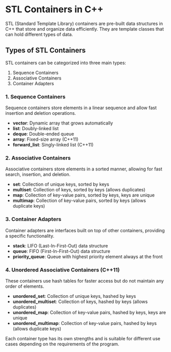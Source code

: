 
# STL Containers in C++

STL (Standard Template Library) containers are pre-built data structures in C++ that store and organize data efficiently. They are template classes that can hold different types of data.

## Types of STL Containers

STL containers can be categorized into three main types:

1. Sequence Containers
2. Associative Containers
3. Container Adapters

### 1. Sequence Containers

Sequence containers store elements in a linear sequence and allow fast insertion and deletion operations.

- **vector**: Dynamic array that grows automatically
- **list**: Doubly-linked list
- **deque**: Double-ended queue
- **array**: Fixed-size array (C++11)
- **forward_list**: Singly-linked list (C++11)

### 2. Associative Containers

Associative containers store elements in a sorted manner, allowing for fast search, insertion, and deletion.

- **set**: Collection of unique keys, sorted by keys
- **multiset**: Collection of keys, sorted by keys (allows duplicates)
- **map**: Collection of key-value pairs, sorted by keys, keys are unique
- **multimap**: Collection of key-value pairs, sorted by keys (allows duplicate keys)

### 3. Container Adapters

Container adapters are interfaces built on top of other containers, providing a specific functionality.

- **stack**: LIFO (Last-In-First-Out) data structure
- **queue**: FIFO (First-In-First-Out) data structure
- **priority_queue**: Queue with highest priority element always at the front

### 4. Unordered Associative Containers (C++11)

These containers use hash tables for faster access but do not maintain any order of elements.

- **unordered_set**: Collection of unique keys, hashed by keys
- **unordered_multiset**: Collection of keys, hashed by keys (allows duplicates)
- **unordered_map**: Collection of key-value pairs, hashed by keys, keys are unique
- **unordered_multimap**: Collection of key-value pairs, hashed by keys (allows duplicate keys)

Each container type has its own strengths and is suitable for different use cases depending on the requirements of the program.
